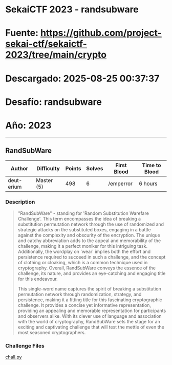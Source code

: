 # SekaiCTF 2023 - randsubware
# Fuente: https://github.com/project-sekai-ctf/sekaictf-2023/tree/main/crypto
# Descargado: 2025-08-25 00:37:37
# Desafío: randsubware
# Año: 2023

---

## RandSubWare

| Author     | Difficulty | Points | Solves | First Blood | Time to Blood |
| ---------- | ---------- | ------ | ------ | ----------- | ------------- |
| deut-erium | Master (5) | 498    | 6      | /emperror   | 6 hours       |

### Description

> "RandSubWare" - standing for 'Random Substitution Warefare Challenge'. This term encompasses the idea of breaking a substitution permutation network through the use of randomized and strategic attacks on the substituted boxes, engaging in a battle against the complexity and obscurity of the encryption. The unique and catchy abbreviation adds to the appeal and memorability of the challenge, making it a perfect moniker for this intriguing task. Additionally, the wordplay on 'wear' implies both the effort and persistence required to succeed in such a challenge, and the concept of clothing or cloaking, which is a common technique used in cryptography. Overall, RandSubWare conveys the essence of the challenge, its nature, and provides an eye-catching and engaging title for this endeavour.
>
> This single-word name captures the spirit of breaking a substitution permutation network through randomization, strategy, and persistence, making it a fitting title for this fascinating cryptographic challenge. It provides a concise yet informative representation, providing an appealing and memorable representation for participants and observers alike. With its clever use of language and association with the world of cryptography, RandSubWare sets the stage for an exciting and captivating challenge that will test the mettle of even the most seasoned cryptographers.

### Challenge Files

[chall.py](dist/chall.py)
